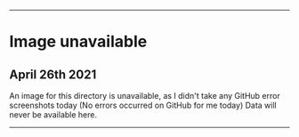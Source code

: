 
***

# Image unavailable

## April 26th 2021

An image for this directory is unavailable, as I didn't take any GitHub error screenshots today (No errors occurred on GitHub for me today) Data will never be available here.

***
